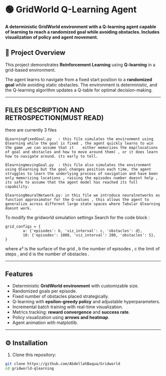 # 🟢 GridWorld Q-Learning Agent

**A deterministic GridWorld environment with a Q-learning agent capable of learning to reach a randomized goal while avoiding obstacles. Includes visualization of policy and agent movement.**



## 🔹 Project Overview

This project demonstrates **Reinforcement Learning** using **Q-learning** in a grid-based environment.  

The agent learns to navigate from a fixed start position to a **randomized goal** while avoiding static obstacles. The environment is deterministic, and the Q-learning algorithm updates a Q-table for optimal decision-making. 

---

## FILES DESCRIPTION AND RETROSPECTION(MUST READ)

there are currently 3 files 

    QLearningFixedGoal.py   : this file simulates the environment using Qlearning while the goal is fixed , the agent quickly learns to win the game ,we can assume that it    either memorizes the map(locations of goal and obstacles and how to move around them) , or it does learn how to navigate around. its early to tell.

    QlearningmovingGoal.py  : this file also simulates the environment using Qlearning but the goal changes position each time, the agent struggles to learn the underlying process of navigation and have been only memorizing locations , raising the episodes number doesnt help , its safe to assume that the agent model has reached its full capability.

    QlearningNeuralNetwork.py: in this file we introduce neuralnetworks as function approximator for the Q-values , this allows the agent to generalize across different large state spaces where Tabular Qlearning doesnt work.

To modify the gridworld simulation settings 
Search for the code block :

    grid_configs = {
            a: {'episodes': b, 'viz_interval': c, 'obstacles': d},
            10: {'episodes': 1000, 'viz_interval': 200, 'obstacles': 5},
    }

where a² is the surface of the grid , b the number of episodes , c the limit of steps , and d is the number of obstacles .
 



---

##  Features

- Deterministic **GridWorld environment** with customizable size.  
- Randomized goals per episode.  
- Fixed number of obstacles placed strategically.  
- Q-learning with **epsilon-greedy policy** and adjustable hyperparameters.  
- Incremental batch training with real-time visualization.  
- Metrics tracking: **reward convergence** and **success rate**.  
- Policy visualization using **arrows and heatmap**.  
- Agent animation with matplotlib.  

---

## ⚙️ Installation

1. Clone this repository:

```bash
git clone https://github.com/AbdellahBaqua/Gridworld
cd gridworld-qlearning
